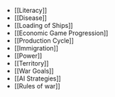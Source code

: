 - [[Literacy]]
- [[Disease]]
- [[Loading of Ships]]
- [[Economic Game Progression]]
- [[Production Cycle]]
- [[Immigration]]
- [[Power]]
- [[Territory]]
- [[War Goals]]
- [[AI Strategies]]
- [[Rules of war]]
